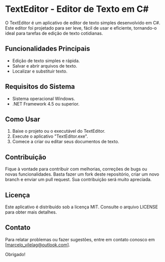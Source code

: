 # TextEditor - Editor de Texto em C#

O TextEditor é um aplicativo de editor de texto simples desenvolvido em C#. Este editor foi projetado para ser leve, fácil de usar e eficiente, tornando-o ideal para tarefas de edição de texto cotidianas.

## Funcionalidades Principais

- Edição de texto simples e rápida.
- Salvar e abrir arquivos de texto.
- Localizar e substituir texto.

## Requisitos do Sistema

- Sistema operacional Windows.
- .NET Framework 4.5 ou superior.

## Como Usar

1. Baixe o projeto ou o executável do TextEditor.
2. Execute o aplicativo "TextEditor.exe".
3. Comece a criar ou editar seus documentos de texto.

## Contribuição

Fique à vontade para contribuir com melhorias, correções de bugs ou novas funcionalidades. Basta fazer um fork deste repositório, criar um novo branch e enviar um pull request. Sua contribuição será muito apreciada.

## Licença

Este aplicativo é distribuído sob a licença MIT. Consulte o arquivo LICENSE para obter mais detalhes.

## Contato

Para relatar problemas ou fazer sugestões, entre em contato conosco em [marcelo_vilelag@outlook.com].

Obrigado!
